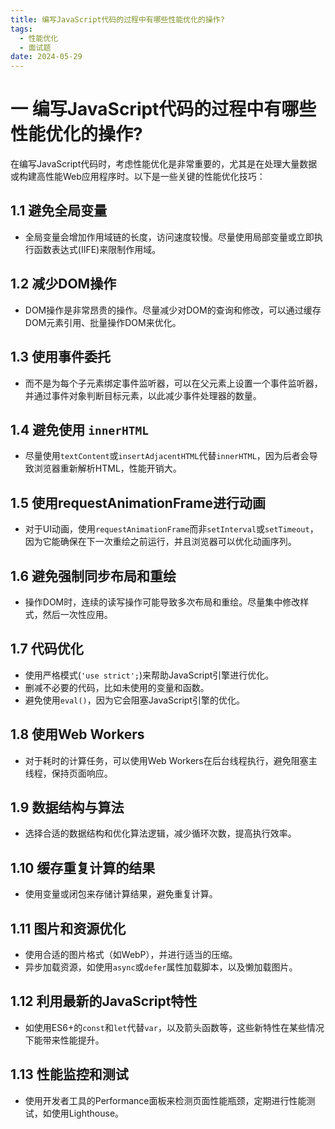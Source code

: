 ```yaml
---
title: 编写JavaScript代码的过程中有哪些性能优化的操作?
tags:
  - 性能优化
  - 面试题
date: 2024-05-29
---
```

# 一 编写JavaScript代码的过程中有哪些性能优化的操作?

在编写JavaScript代码时，考虑性能优化是非常重要的，尤其是在处理大量数据或构建高性能Web应用程序时。以下是一些关键的性能优化技巧：

## 1.1 避免全局变量

- 全局变量会增加作用域链的长度，访问速度较慢。尽量使用局部变量或立即执行函数表达式(IIFE)来限制作用域。

## 1.2 减少DOM操作

- DOM操作是非常昂贵的操作。尽量减少对DOM的查询和修改，可以通过缓存DOM元素引用、批量操作DOM来优化。

## 1.3 使用事件委托

- 而不是为每个子元素绑定事件监听器，可以在父元素上设置一个事件监听器，并通过事件对象判断目标元素，以此减少事件处理器的数量。

## 1.4 避免使用 `innerHTML`

- 尽量使用`textContent`或`insertAdjacentHTML`代替`innerHTML`，因为后者会导致浏览器重新解析HTML，性能开销大。

## 1.5 使用requestAnimationFrame进行动画

- 对于UI动画，使用`requestAnimationFrame`而非`setInterval`或`setTimeout`，因为它能确保在下一次重绘之前运行，并且浏览器可以优化动画序列。

## 1.6 避免强制同步布局和重绘

- 操作DOM时，连续的读写操作可能导致多次布局和重绘。尽量集中修改样式，然后一次性应用。

## 1.7 代码优化

- 使用严格模式(`'use strict';`)来帮助JavaScript引擎进行优化。
- 删减不必要的代码，比如未使用的变量和函数。
- 避免使用`eval()`，因为它会阻塞JavaScript引擎的优化。

## 1.8 使用Web Workers

- 对于耗时的计算任务，可以使用Web Workers在后台线程执行，避免阻塞主线程，保持页面响应。

## 1.9 数据结构与算法

- 选择合适的数据结构和优化算法逻辑，减少循环次数，提高执行效率。

## 1.10 缓存重复计算的结果

- 使用变量或闭包来存储计算结果，避免重复计算。

## 1.11 图片和资源优化

- 使用合适的图片格式（如WebP），并进行适当的压缩。
- 异步加载资源，如使用`async`或`defer`属性加载脚本，以及懒加载图片。

## 1.12 利用最新的JavaScript特性

- 如使用ES6+的`const`和`let`代替`var`，以及箭头函数等，这些新特性在某些情况下能带来性能提升。

## 1.13 性能监控和测试

- 使用开发者工具的Performance面板来检测页面性能瓶颈，定期进行性能测试，如使用Lighthouse。

